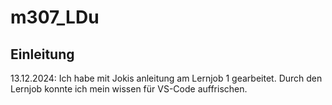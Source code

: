 # m307_LDu

## Einleitung

13.12.2024: Ich habe mit Jokis anleitung am Lernjob 1 gearbeitet. Durch den Lernjob konnte ich mein wissen für VS-Code auffrischen.